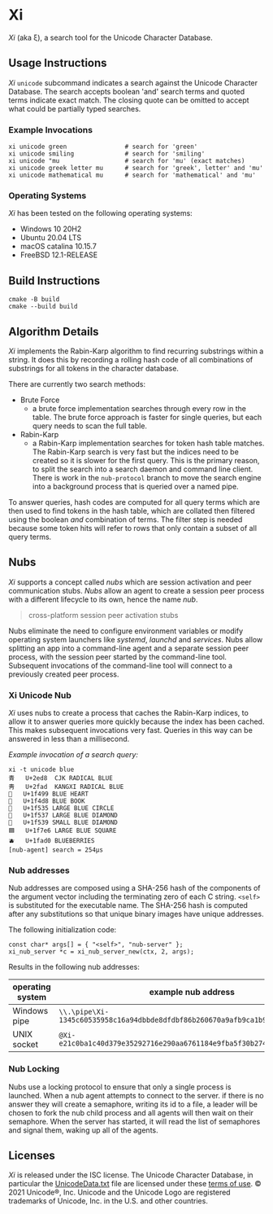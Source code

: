 # Xi

_Xi_ (aka ξ), a search tool for the Unicode Character Database.

## Usage Instructions

_Xi_ `unicode` subcommand indicates a search against the Unicode
Character Database. The search accepts boolean 'and' search terms
and quoted terms indicate exact match. The closing quote can be
omitted to accept what could be partially typed searches.

### Example Invocations

```
xi unicode green                # search for 'green'
xi unicode smiling              # search for 'smiling'
xi unicode "mu                  # search for 'mu' (exact matches)
xi unicode greek letter mu      # search for 'greek', letter' and 'mu'
xi unicode mathematical mu      # search for 'mathematical' and 'mu'
```

### Operating Systems

_Xi_ has been tested on the following operating systems:

- Windows 10 20H2
- Ubuntu 20.04 LTS
- macOS catalina 10.15.7
- FreeBSD 12.1-RELEASE

## Build Instructions

```
cmake -B build
cmake --build build
```

## Algorithm Details

_Xi_ implements the Rabin-Karp algorithm to find recurring substrings
within a string. It does this by recording a rolling hash code of all
combinations of substrings for all tokens in the character database.

There are currently two search methods:

- Brute Force
  - a brute force implementation searches through every row in the table.
    The brute force approach is faster for single queries, but each query
    needs to scan the full table.
- Rabin-Karp
  - a Rabin-Karp implementation searches for token hash table matches.
    The Rabin-Karp search is very fast but the indices need to be created
    so it is slower for the first query. This is the primary reason,
    to split the search into a search daemon and command line client. There
    is work in the `nub-protocol` branch to move the search engine into
    a background process that is queried over a named pipe.

To answer queries, hash codes are computed for all query terms which
are then used to find tokens in the hash table, which are collated then
filtered using the boolean _and_ combination of terms. The filter step
is needed because some token hits will refer to rows that only contain
a subset of all query terms.


## Nubs

_Xi_ supports a concept called _nubs_ which are session activation and
peer communication stubs. _Nubs_ allow an agent to create a session peer
process with a different lifecycle to its own, hence the name _nub_.

> cross-platform session peer activation stubs

Nubs eliminate the need to configure environment variables or modify
operating system launchers like _systemd_, _launchd_ and _services_.
Nubs allow splitting an app into a command-line agent and a separate
session peer process, with the session peer started by the command-line
tool. Subsequent invocations of the command-line tool will connect to a
previously created peer process.

### Xi Unicode Nub

_Xi_ uses nubs to create a process that caches the Rabin-Karp indices,
to allow it to answer queries more quickly because the index has been
cached. This makes subsequent invocations very fast. Queries in this
way can be answered in less than a millisecond.

_Example invocation of a search query:_

```
xi -t unicode blue
⻘	U+2ed8	CJK RADICAL BLUE
⾭	U+2fad	KANGXI RADICAL BLUE
💙	U+1f499	BLUE HEART
📘	U+1f4d8	BLUE BOOK
🔵	U+1f535	LARGE BLUE CIRCLE
🔷	U+1f537	LARGE BLUE DIAMOND
🔹	U+1f539	SMALL BLUE DIAMOND
🟦	U+1f7e6	LARGE BLUE SQUARE
🫐	U+1fad0	BLUEBERRIES
[nub-agent] search = 254μs
```

### Nub addresses

Nub addresses are composed using a SHA-256 hash of the components of
the argument vector including the terminating zero of each C string.
`<self>` is substituted for the executable name. The SHA-256 hash is
computed after any substitutions so that unique binary images have
unique addresses.

The following initialization code:

```
const char* args[] = { "<self>", "nub-server" };
xi_nub_server *c = xi_nub_server_new(ctx, 2, args);
```

Results in the following nub addresses:

|operating system|example nub address|
|---|---|
|Windows pipe|`\\.\pipe\Xi-1345c60535958c16a94dbbde8dfdbf86b260670a9afb9ca1b9de4747ae309234`|
|UNIX socket|`@Xi-e21c0ba1c40d379e35292716e290aa6761184e9fba5f30b274636d51b15a2688`|

### Nub Locking

Nubs use a locking protocol to ensure that only a single process is
launched. When a nub agent attempts to connect to the server. if there
is no answer they will create a semaphore, writing its id to a file,
a leader will be chosen to fork the nub child process and all agents
will then wait on their semaphore. When the server has started, it will
read the list of semaphores and signal them, waking up all of the agents.

## Licenses

_Xi_ is released under the ISC license. The Unicode Character Database, in
particular the [UnicodeData.txt](data/14.0.0/UnicodeData.txt) file are licensed
under these [terms of use](https://www.unicode.org/terms_of_use.html). © 2021
Unicode®, Inc. Unicode and the Unicode Logo are registered trademarks of
Unicode, Inc. in the U.S. and other countries.
